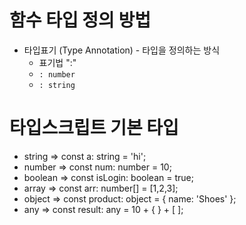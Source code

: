 # 함수 타입 정의 방법

- 타입표기 (Type Annotation) - 타입을 정의하는 방식
  - 표기법 ":"
  - `: number`
  - `: string`

# 타입스크립트 기본 타입

- string => const a: string = 'hi';
- number => const num: number = 10;
- boolean => const isLogin: boolean = true;
- array => const arr: number[] = [1,2,3];
- object => const product: object = { name: 'Shoes' };
- any => const result: any = 10 + { } + [ ];
